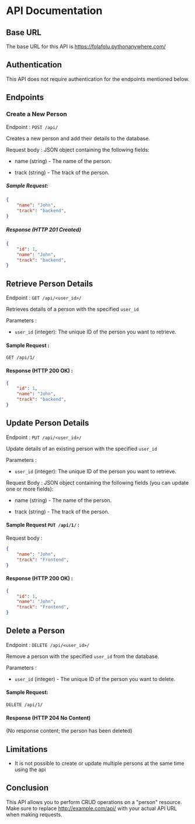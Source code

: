 # API Documentation 


## Base URL
The base URL for this API is https://folafolu.pythonanywhere.com/


## Authentication
This API does not require authentication for the endpoints mentioned below.

## Endpoints

### Create a New Person
Endpoint : `POST /api/`

Creates a new person and add their details to the database.

Request body : JSON object containing the following fields:

- name (string) - The name of the person.

- track (string) - The track of the person.

##### Sample Request:

```json
{
    "name": "John",
    "track": "backend",
}
```
##### Response (HTTP 201 Created)
```json
{   
    "id": 1,
    "name": "John",
    "track": "backend",
}
```

## Retrieve Person Details

Endpoint : `GET /api/<user_id>/`

Retrieves details of a person with the specified `user_id`

Parameters :

- `user_id` (integer): The unique ID of the person you want to retrieve.

#### Sample Request :

`GET /api/1/`

#### Response (HTTP 200 OK) :
```json
{   
    "id": 1,
    "name": "John",
    "track": "backend",
}
```

## Update Person Details

Endpoint : `PUT /api/<user_id>/`

Update details of an existing person with the specified `user_id`

Parameters :

- `user_id` (integer): The unique ID of the person you want to retrieve.

Request Body : JSON object containing the following fields (you can update one or more fields):

- name (string) - The name of the person.

- track (string) - The track of the person.

#### Sample Request `PUT /api/1/` :

Request body :

```json
{
    "name": "John",
    "track": "Frontend",
}
```

#### Response (HTTP 200 OK) :
```json
{   
    "id": 1,
    "name": "John",
    "track": "Frontend",
}
```

## Delete a Person

Endpoint : `DELETE /api/<user_id>/`

Remove a person with the specified `user_id` from the database.

Parameters :

- `user_id` (integer) - The unique ID of the person you want to delete.

#### Sample Request:

`DELETE /api/1/`

#### Response (HTTP 204 No Content)

(No response content; the person has been deleted)

## Limitations

- It is not possible to create or update multiple persons at the same time using the api

## Conclusion
This API allows you to perform CRUD operations on a "person" resource. Make sure to replace http://example.com/api/ with your actual API URL when making requests.
